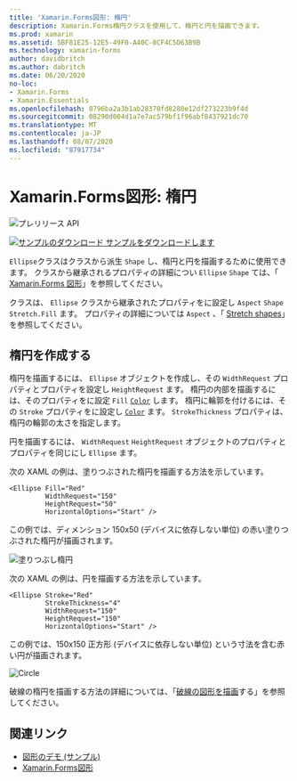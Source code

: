 ```yaml
---
title: 'Xamarin.Forms図形: 楕円'
description: Xamarin.Forms楕円クラスを使用して、楕円と円を描画できます。
ms.prod: xamarin
ms.assetid: 5BF81E25-12E5-49F0-A40C-0CF4C5D63B9B
ms.technology: xamarin-forms
author: davidbritch
ms.author: dabritch
ms.date: 06/20/2020
no-loc:
- Xamarin.Forms
- Xamarin.Essentials
ms.openlocfilehash: 0796ba2a3b1ab28370fd8280e12df273223b9f4d
ms.sourcegitcommit: 08290d004d1a7e7ac579bf1f96abf8437921dc70
ms.translationtype: MT
ms.contentlocale: ja-JP
ms.lasthandoff: 08/07/2020
ms.locfileid: "87917734"
---
```

# <a name="no-locxamarinforms-shapes-ellipse"></a>Xamarin.Forms図形: 楕円

![プレリリース API](~/media/shared/preview.png)

[![サンプルのダウンロード](~/media/shared/download.png) サンプルをダウンロードします](https://docs.microsoft.com/samples/xamarin/xamarin-forms-samples/userinterface-shapesdemos/)

`Ellipse`クラスはクラスから派生 `Shape` し、楕円と円を描画するために使用できます。 クラスから継承されるプロパティの詳細につい `Ellipse` `Shape` ては、「 [ Xamarin.Forms 図形](index.md)」を参照してください。

クラスは、 `Ellipse` クラスから継承されたプロパティをに設定し `Aspect` `Shape` `Stretch.Fill` ます。 プロパティの詳細については `Aspect` 、「 [Stretch shapes](index.md#stretch-shapes)」を参照してください。

## <a name="create-an-ellipse"></a>楕円を作成する

楕円を描画するには、 `Ellipse` オブジェクトを作成し、その `WidthRequest` プロパティとプロパティを設定し `HeightRequest` ます。 楕円の内部を描画するには、そのプロパティをに設定 `Fill` [`Color`](xref:Xamarin.Forms.Color) します。 楕円に輪郭を付けるには、その `Stroke` プロパティをに設定し [`Color`](xref:Xamarin.Forms.Color) ます。 `StrokeThickness` プロパティは、楕円の輪郭の太さを指定します。

円を描画するには、 `WidthRequest` `HeightRequest` オブジェクトのプロパティとプロパティを同じにし `Ellipse` ます。

次の XAML の例は、塗りつぶされた楕円を描画する方法を示しています。

```xaml
<Ellipse Fill="Red"
         WidthRequest="150"
         HeightRequest="50"
         HorizontalOptions="Start" />
```

この例では、ディメンション 150x50 (デバイスに依存しない単位) の赤い塗りつぶされた楕円が描画されます。

![塗りつぶし楕円](ellipse-images/filled.png "塗りつぶし楕円")

次の XAML の例は、円を描画する方法を示しています。

```xaml
<Ellipse Stroke="Red"
         StrokeThickness="4"
         WidthRequest="150"
         HeightRequest="150"
         HorizontalOptions="Start" />
```

この例では、150x150 正方形 (デバイスに依存しない単位) という寸法を含む赤い円が描画されます。

![Circle](ellipse-images/circle.png "Circle")

破線の楕円を描画する方法の詳細については、「[破線の図形を描画](index.md#draw-dashed-shapes)する」を参照してください。

## <a name="related-links"></a>関連リンク

- [図形のデモ (サンプル)](https://docs.microsoft.com/samples/xamarin/xamarin-forms-samples/userinterface-shapesdemos/)
- [Xamarin.Forms図形](index.md)
